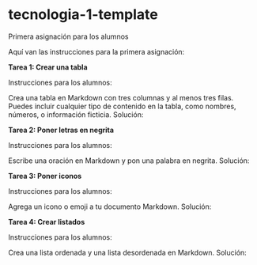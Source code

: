 # tecnologia-1-template
Primera asignación para los alumnos

Aquí van las instrucciones para la primera asignación:

**Tarea 1: Crear una tabla**

Instrucciones para los alumnos:

Crea una tabla en Markdown con tres columnas y al menos tres filas. Puedes incluir cualquier tipo de contenido en la tabla, como nombres, números, o información ficticia.
Solución:

**Tarea 2: Poner letras en negrita**

Instrucciones para los alumnos:

Escribe una oración en Markdown y pon una palabra en negrita.
Solución:


**Tarea 3: Poner iconos**

Instrucciones para los alumnos:

Agrega un icono o emoji a tu documento Markdown.
Solución:


**Tarea 4: Crear listados**

Instrucciones para los alumnos:

Crea una lista ordenada y una lista desordenada en Markdown.
Solución:
